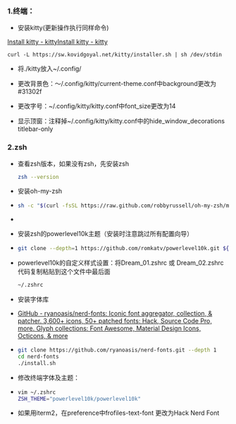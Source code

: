 ### 1.终端：

- 安装kitty(更新操作执行同样命令)

[Install kitty - kitty](https://sw.kovidgoyal.net/kitty/binary/)[Install kitty - kitty](https://sw.kovidgoyal.net/kitty/binary/)

```shell
curl -L https://sw.kovidgoyal.net/kitty/installer.sh | sh /dev/stdin
```

- 将./kitty放入~/.config/

- 更改背景色：～/.config/kitty/current-theme.conf中background更改为#31302f

- 更改字号：~/.config/kitty/kitty.conf中font_size更改为14

- 显示顶窗：注释掉~/.config/kitty/kitty.conf中的hide_window_decorations titlebar-only

### 2.zsh

- 查看zsh版本，如果没有zsh，先安装zsh
  
  ```bash
  zsh --version
  ```

- 安装oh-my-zsh

- ```bash
  sh -c "$(curl -fsSL https://raw.github.com/robbyrussell/oh-my-zsh/master/tools/install.sh)"
  ```

- 

- 安装zsh的powerlevel10k主题（安装时注意跳过所有配置向导）

- ```bash
  git clone --depth=1 https://github.com/romkatv/powerlevel10k.git ${ZSH_CUSTOM:-$HOME/.oh-my-zsh/custom}/themes/powerlevel10k
  ```

- powerlevel10k的自定义样式设置：将Dream_01.zshrc 或 Dream_02.zshrc代码复制粘贴到这个文件中最后面
  
  ```bash
  ~/.zshrc
  ```

- 安装字体库

- [GitHub - ryanoasis/nerd-fonts: Iconic font aggregator, collection, &amp; patcher. 3,600+ icons, 50+ patched fonts: Hack, Source Code Pro, more. Glyph collections: Font Awesome, Material Design Icons, Octicons, &amp; more](https://github.com/ryanoasis/nerd-fonts)



- ```bash
  git clone https://github.com/ryanoasis/nerd-fonts.git --depth 1
  cd nerd-fonts
  ./install.sh
  ```

- 修改终端字体及主题：

- ```bash
  vim ~/.zshrc
  ZSH_THEME="powerlevel10k/powerlevel10k"
  ```

- 如果用iterm2，在preference中frofiles-text-font 更改为Hack Nerd Font

